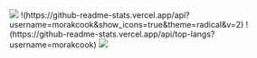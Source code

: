 <img src="https://capsule-render.vercel.app/api?type=waving&color=BDBDC8&height=150&section=header" />
!(https://github-readme-stats.vercel.app/api?username=morakcook&show_icons=true&theme=radical&v=2)
!(https://github-readme-stats.vercel.app/api/top-langs?username=morakcook)
<img src="https://capsule-render.vercel.app/api?type=waving&color=BDBDC8&height=150&section=footer" />

